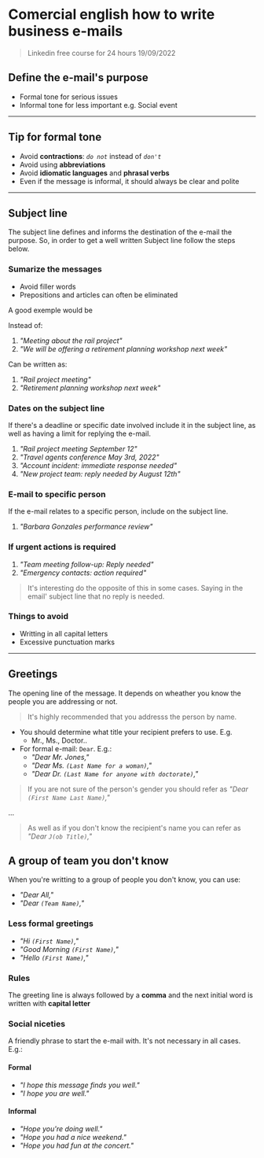 # Comercial english how to write business e-mails

> Linkedin free course for 24 hours
> 19/09/2022

## Define the e-mail's purpose

- Formal tone for serious issues
- Informal tone for less important e.g. Social event

---

## Tip for formal tone

- Avoid **contractions**: *`do not`* instead of *`don't`*
- Avoid using **abbreviations**
- Avoid **idiomatic languages** and **phrasal verbs**
- Even if the message is informal, it should always be clear and polite

---

## Subject line

The subject line defines and informs the destination of the e-mail the purpose. So, in order to get a well written Subject line follow the steps below.

### Sumarize the messages

- Avoid filler words
- Prepositions and articles can often be eliminated

A good exemple would be

Instead of:

1. *"Meeting about the rail project"*
2. *"We will be offering a retirement planning workshop next week"*

Can be written as:

1. *"Rail project meeting"*
2. *"Retirement planning workshop next week"*

### Dates on the subject line

If there's a deadline or specific date involved include it in the subject line, as well as having a limit for replying the e-mail.

1. *"Rail project meeting September 12"*
2. *"Travel agents conference May 3rd, 2022"*
3. *"Account incident: immediate response needed"*
4. *"New project team: reply needed by August 12th"*

### E-mail to specific person

If the e-mail relates to a specific person, include on the subject line.

1. *"Barbara Gonzales performance review"*

### If urgent actions is required

1. *"Team meeting follow-up: Reply needed"*
2. *"Emergency contacts: action required"*

> It's interesting do the opposite of this in some cases. Saying in the email' subject line that no reply is needed.

### Things to avoid

- Writting in all capital letters
- Excessive punctuation marks

---

## Greetings

The opening line of the message. It depends on wheather you know the people you are addressing or not.

> It's highly recommended that you addresss the person by name.

- You should determine what title your recipient prefers to use. E.g.
  - Mr., Ms., Doctor..
- For formal e-mail: `Dear`. E.g.:
  - *"Dear Mr. Jones,"*
  - *"Dear Ms. `(Last Name for a woman)`,"*
  - *"Dear Dr. `(Last Name for anyone with doctorate)`,"*

> If you are not sure of the person's gender you should refer as *"Dear `(First Name Last Name)`,"*

...

> As well as if you don't know the recipient's name you can refer as *"Dear `J(ob Title)`,"*

## A group of team you don't know

When you're writting to a group of people you don't know, you can use:

- *"Dear All,"*
- *"Dear `(Team Name)`,"*


### Less formal greetings

- *"Hi `(First Name)`,"*
- *"Good Morning `(First Name)`,"*
- *"Hello `(First Name)`,"*

### Rules

The greeting line is always followed by a **comma** and the next initial word is written with **capital letter**

### Social niceties

A friendly phrase to start the e-mail with. It's not necessary in all cases. E.g.:

#### Formal

- *"I hope this message finds you well."*
- *"I hope you are well."*

#### Informal

- *"Hope you're doing well."*
- *"Hope you had a nice weekend."*
- *"Hope you had fun at the concert."*